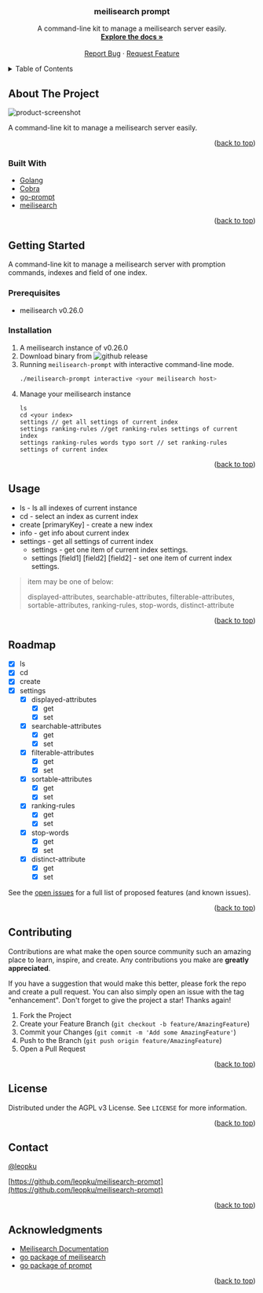 <div id="top"></div>
<!--
*** Thanks for checking out the Best-README-Template. If you have a suggestion
*** that would make this better, please fork the repo and create a pull request
*** or simply open an issue with the tag "enhancement".
*** Don't forget to give the project a star!
*** Thanks again! Now go create something AMAZING! :D
-->



<!-- PROJECT SHIELDS -->
<!--
*** I'm using markdown "reference style" links for readability.
*** Reference links are enclosed in brackets [ ] instead of parentheses ( ).
*** See the bottom of this document for the declaration of the reference variables
*** for contributors-url, forks-url, etc. This is an optional, concise syntax you may use.
*** https://www.markdownguide.org/basic-syntax/#reference-style-links
-->
<!-- [![Contributors][contributors-shield]][contributors-url] -->
<!-- [![Forks][forks-shield]](https://img.shields.io/github/forks/leopku/meilisearch-prompt?style=for-the-badge) -->
<!-- [![Stargazers][stars-shield]](https://img.shields.io/github/stars/leopku/meilisearch-prompt?style=for-the-badge) -->
<!-- [![Issues][issues-shield]][issues-url] -->
<!-- [![AGPL License][license-shield]](https://www.gnu.org/licenses/agpl-3.0.txt) -->
<!-- [![LinkedIn][linkedin-shield]][linkedin-url] -->
<!-- ![Twitter URL](https://img.shields.io/twitter/url?style=for-the-badge&url=https%3A%2F%2Ftwitter.com%2Fleopku) -->

<!-- ![forks](https://img.shields.io/github/forks/leopku/meilisearch-prompt?style=for-the-badge) -->
<!-- ![starts](https://img.shields.io/github/stars/leopku/meilisearch-prompt?style=for-the-badge) -->
<!-- [AGPL License](https://www.gnu.org/licenses/agpl-3.0.txt) -->



<!-- PROJECT LOGO -->
<br />
<!-- <div align="center">
  <a href="https://github.com/leopku/meilisearch-prompt">
    <img src="https://s3.bmp.ovh/imgs/2022/04/17/94abaf334c384dbc.gif" alt="Logo" width="800" height="400">
  </a> -->

<h3 align="center">meilisearch prompt</h3>

  <p align="center">
    A command-line kit to manage a meilisearch server easily.
    <br />
    <a href="https://github.com/leopku/meilisearch-prompt"><strong>Explore the docs »</strong></a>
    <br />
    <br />
    <!-- <a href="https://github.com/leopku/meilisearch-prompt">View Demo</a>
    · -->
    <a href="https://github.com/leopku/meilisearch-prompt/issues">Report Bug</a>
    ·
    <a href="https://github.com/leopku/meilisearch-prompt/issues">Request Feature</a>
  </p>
</div>



<!-- TABLE OF CONTENTS -->
<details>
  <summary>Table of Contents</summary>
  <ol>
    <li>
      <a href="#about-the-project">About The Project</a>
      <ul>
        <li><a href="#built-with">Built With</a></li>
      </ul>
    </li>
    <li>
      <a href="#getting-started">Getting Started</a>
      <ul>
        <li><a href="#prerequisites">Prerequisites</a></li>
        <li><a href="#installation">Installation</a></li>
      </ul>
    </li>
    <li><a href="#usage">Usage</a></li>
    <li><a href="#roadmap">Roadmap</a></li>
    <li><a href="#contributing">Contributing</a></li>
    <li><a href="#license">License</a></li>
    <li><a href="#contact">Contact</a></li>
    <li><a href="#acknowledgments">Acknowledgments</a></li>
  </ol>
</details>



<!-- ABOUT THE PROJECT -->
## About The Project

![product-screenshot](https://s3.bmp.ovh/imgs/2022/04/17/94abaf334c384dbc.gif)

A command-line kit to manage a meilisearch server easily.

<p align="right">(<a href="#top">back to top</a>)</p>



### Built With

* [Golang](https://go.dev/)
* [Cobra](https://cobra.dev/)
* [go-prompt](https://pkg.go.dev/github.com/c-bata/go-prompt)
* [meilisearch](https://www.meilisearch.com/)

<p align="right">(<a href="#top">back to top</a>)</p>



<!-- GETTING STARTED -->
## Getting Started

A command-line kit to manage a meilisearch server with promption commands, indexes and field of one index.

### Prerequisites

* meilisearch v0.26.0

### Installation

1. A meilisearch instance of v0.26.0
2. Download binary from ![github release](https://github.com/leopku/meilisearch-prompt/releases)
3. Running `meilisearch-prompt` with interactive command-line mode.
   ```sh
   ./meilisearch-prompt interactive <your meilisearch host>
   ```
4. Manage your meilisearch instance
   ```
   ls
   cd <your index>
   settings // get all settings of current index
   settings ranking-rules //get ranking-rules settings of current index
   settings ranking-rules words typo sort // set ranking-rules settings of current index
   ```

<p align="right">(<a href="#top">back to top</a>)</p>



<!-- USAGE EXAMPLES -->
## Usage

* ls - ls all indexes of current instance
* cd <uid> - select an index as current index
* create <uid> [primaryKey] - create a new index
* info - get info about current index
* settings - get all settings of current index
  * settings <item> - get one item of current index settings.
  * settings <item> [field1] [field2] [field2] - set one item of current index settings.
> item may be one of below:
>
> displayed-attributes, searchable-attributes, filterable-attributes, sortable-attributes, ranking-rules, stop-words, distinct-attribute

<!-- _For more examples, please refer to the [Documentation](https://example.com)_ -->

<p align="right">(<a href="#top">back to top</a>)</p>



<!-- ROADMAP -->
## Roadmap

- [x] ls
- [x] cd
- [x] create
- [x] settings
    - [x] displayed-attributes
      - [x] get
      - [x] set
    - [x] searchable-attributes
      - [x] get
      - [x] set
    - [x] filterable-attributes
      - [x] get
      - [x] set
    - [x] sortable-attributes
      - [x] get
      - [x] set
    - [x] ranking-rules
      - [x] get
      - [x] set
    - [x] stop-words
      - [x] get
      - [x] set
    - [x] distinct-attribute
      - [x] get
      - [x] set

See the [open issues](https://github.com/leopku/meilisearch-prompt/issues) for a full list of proposed features (and known issues).

<p align="right">(<a href="#top">back to top</a>)</p>



<!-- CONTRIBUTING -->
## Contributing

Contributions are what make the open source community such an amazing place to learn, inspire, and create. Any contributions you make are **greatly appreciated**.

If you have a suggestion that would make this better, please fork the repo and create a pull request. You can also simply open an issue with the tag "enhancement".
Don't forget to give the project a star! Thanks again!

1. Fork the Project
2. Create your Feature Branch (`git checkout -b feature/AmazingFeature`)
3. Commit your Changes (`git commit -m 'Add some AmazingFeature'`)
4. Push to the Branch (`git push origin feature/AmazingFeature`)
5. Open a Pull Request

<p align="right">(<a href="#top">back to top</a>)</p>



<!-- LICENSE -->
## License

Distributed under the AGPL v3 License. See `LICENSE` for more information.

<p align="right">(<a href="#top">back to top</a>)</p>



<!-- CONTACT -->
## Contact

[@leopku](https://github.com/leopku)

[https://github.com/leopku/meilisearch-prompt](https://github.com/leopku/meilisearch-prompt)

<p align="right">(<a href="#top">back to top</a>)</p>



<!-- ACKNOWLEDGMENTS -->
## Acknowledgments

* [Meilisearch Documentation](https://docs.meilisearch.com/)
* [go package of meilisearch](https://pkg.go.dev/github.com/meilisearch/meilisearch-go)
* [go package of prompt](https://pkg.go.dev/github.com/c-bata/go-prompt)

<p align="right">(<a href="#top">back to top</a>)</p>



<!-- MARKDOWN LINKS & IMAGES -->
<!-- https://www.markdownguide.org/basic-syntax/#reference-style-links -->
[contributors-shield]: https://img.shields.io/github/contributors/leopku/meilisearch-prompt.svg?style=for-the-badge
[contributors-url]: https://github.com/leopku/meilisearch-prompt/graphs/contributors
[forks-shield]: https://img.shields.io/github/forks/leopku/meilisearch-prompt.svg?style=for-the-badge
[forks-url]: https://github.com/leopku/meilisearch-prompt/network/members
[stars-shield]: https://img.shields.io/github/stars/leopku/meilisearch-prompt.svg?style=for-the-badge
[stars-url]: https://github.com/leopku/meilisearch-prompt/stargazers
[issues-shield]: https://img.shields.io/github/issues/leopku/meilisearch-prompt.svg?style=for-the-badge
[issues-url]: https://github.com/leopku/meilisearch-prompt/issues
[license-shield]: https://img.shields.io/github/license/leopku/meilisearch-prompt.svg?style=for-the-badge
[license-url]: https://github.com/leopku/meilisearch-prompt/blob/master/LICENSE.txt
[linkedin-shield]: https://img.shields.io/badge/-LinkedIn-black.svg?style=for-the-badge&logo=linkedin&colorB=555
[linkedin-url]: https://linkedin.com/in/linkedin_username
[product-screenshot]: images/screenshot.png